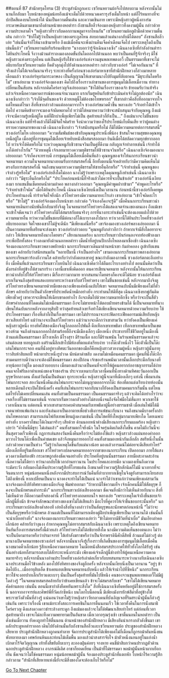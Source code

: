 ##ตอนที่ 87 สำนักทรุดโทรม (3)
ประตูสำนักถูกเคาะ เซวียนหยวนผ้อจึงไปสอบถาม หลังจากนั้นไม่นานก็กลับมา ใบหน้าของหนุ่มน้อยถึงแม้จะเต็มไปด้วยหนวดเครารุงรังเต็มใบหน้า แต่ก็ไร้หนทางที่จะปกปิดสีแดงบนใบหน้าได้ นั่นเป็นความตื่นเต้น และความเขินอาย เพราะมีหญิงสาวผู้หนึ่งกางร่มกระดาษเดินตามเขามาถึงด้านหน้าของหอตำรา
ถังซานสือลิ่วจ้องมองหญิงสาวที่งดงามผู้นั้น กล่าวด้วยความประหลาดใจ “หญิงสาวที่ราวกับดอกกานพลูมาจากไหนกัน”
เซวียนหยวนผ้อถูฝ่ามือด้วยความตื่นเต้น กล่าวว่า “ข้าก็ไม่รู้ว่าเป็นหญิงสาวของตระกูลไหน สอบถามแล้วแต่นางกลับมิได้ตอบ”
ถังซานสือลิ่วเอ่ย “เช่นนั้นเจ้าก็ให้นางเข้ามาหรือ ถึงแม้เมื่อคืนจะเพิ่งผ่านคืนเจ็ดค่ำเดือนเจ็ดไป เพราะเหตุใดถึงเป็นเช่นนี้แล้ว”
เซวียนหยวนผ้อรีบร้อนอธิบาย “นางบอกว่ารู้จักเฉินฉางเซิง”
เฉินฉางเซิงที่กำลังอ่านตำรา ได้ยินประโยคนี้ จึงวางม้วนตำราลงมองลอดขั้นบันไดออกไปด้านนอก พบว่าเป็นคนที่รู้จักจริงๆ มิใช่หญิงสาวแห่งตระกูลไหน แต่เป็นหญิงรับใช้ซวงเอ๋อร์แห่งจวนขุนพลเทพตงอวี้
เป็นธรรมดาที่เขาจะไม่อธิบายกับเซวียนหยวนผ้อ ยืดตัวลุกมุ่งไปยังด้านนอกหอตำรา กล่าวกับซวงเอ๋อร์ “ไม่เจอกันนาน”
ที่จริงแล้วไม่ได้เจอกันนานจริงๆ ระยะห่างที่ครั้งก่อนซวงเอ๋อร์มาหาเขาที่สำนักฝึกหลวงก็ล่วงมาหลายเดือนแล้ว
ซวงเอ๋อร์หุบร่มกระดาษลง เป็นสัญญาณให้เขาตามนางไปยังมุมที่ลับตาคน
“มีธุระอันใดหรือไม่” เขาเอ่ยถาม
ซวงเอ๋อร์จ้องมองเขา คิดไปถึงเรื่องราวเล่าขานของการชุมนุมไม้เลื้อยเมื่อวาน ท่าทางเปลี่ยนเป็นสับสน หลังจากคิดใคร่ครวญจึงเอ่ยออกมา “ข้าได้ยินเรื่องราวของเจ้า ข้ายอมรับว่าแท้จริงแล้วเจ้าเหนือความคาดการณ์ของคนจำนวนมาก แรกเริ่มฮูหยินกับข้าประเมินค่าเจ้าไม่ถูกต้องนัก”
เฉินฉางเซิงกล่าวว่า “เจ้าก็มีจุดยืนของเจ้า ด้วยเหตุนี้ไม่ต้องขอโทษหรอก”
ที่เขากล่าวคือสิ่งที่ออกมาจากใจ แต่ไหนแต่ไรมา สิ่งที่เขากล่าวล้วนแต่ออกมาจากใจ
ซวงเอ๋อร์ขมวดคิ้วขึ้น พลางเอ่ย “เจ้าอย่าได้เข้าใจผิดไป ความคิดข้าอาจจะมองเจ้าผิดพลาดไป ทว่ามิได้หมายความว่าข้าจะสนับสนุนเจ้ากับคุณหนู ถึงแม้เจ้าจะมีความรู้เหนือผู้ใด แต่ก็ฝึกบำเพ็ญเพียรไม่เป็น สุดท้ายแล้วก็ยังเป็น...”
ถึงแม้นางจะไม่ชื่นชอบเฉินฉางเซิง แต่ที่จริงแล้วก็มิได้มีจิตใจคิดร้าย จึงนำความว่าของไร้ประโยชน์เก็บคืนเสีย
ทว่าผู้คนต่างทราบความหมายของนางดี
เฉินฉางเซิงกล่าว “เจ้าสนับสนุนหรือไม่ ก็มิได้มีความหมายต่อการสมรสนี้”
ซวงเอ๋อร์โมโห เอ่ยออกมา “ความสัมพันธ์ของข้ากับคุณหนูประหนึ่งพี่น้อง ข้าสนใจความสุขของคุณหนูเหนือผู้ใด เมื่ออยู่ที่การชุมนุมไม้เลื้อยเจ้าหยิบหนังสือสมรสออกมา ยินดีเมื่อได้สลัดความทุกข์ยากออกไป ทว่าเจ้าได้คิดหรือไม่ ระหว่างคุณหนูกับชิวซานจวินเป็นคู่ที่ดีงาม กลับถูกเจ้าทำลายเช่นนี้ เจ้าทำได้ลงได้อย่างไรกัน”
“ด้วยเหตุนี้ เจ้าเลยมาทวงความยุติธรรมให้ชิวซานจวินหรือ”
เฉินฉางเซิงจ้องมองนางเอ่ยออกมา “เจ้าก็คงจะทราบดี การชุมนุมไม้เลื้อยเมื่อคืนที่แล้ว คุณหนูของเจ้าให้นกกระเรียนขาวนำจดหมายมา ความในจดหมายนางยอมรับการสมรสครั้งนี้ อีกทั้งตอนนี้เจ้าคล้ายกับว่ามีความคิดเห็นไม่ตรงกับการสมรสครั้งนี้ จนถึงขนาดมาทวงความยุติธรรมให้ชายอื่นอีกหรือ”
“เจ้าทำเช่นนี้ คุณหนูของเจ้าล่วงรู้หรือไม่”
ซวงเอ๋อร์เอ่ยสิ่งใดไม่ออก นางไม่รู้ว่าเพราะเหตุใดคุณหนูถึงทำเช่นนี้
เฉินฉางเซิงกล่าวว่า “มีธุระอื่นอีกหรือไม่”
“ประโยคก่อนหน้านี้ที่จริงแล้วไม่ควรที่จะเป็นข้าเอ่ย”
ซวงเอ๋อร์นิ่งเงียบลงมา ยกแขนขึ้นเช็ดหยดน้ำตามลำคอ พลางกล่าวออกมา “คุณหนูมีคำพูดฝากข้ามา”
“คำพูดอะไรหรือ”
“เจ้าอย่าเข้าใจผิด”
เมื่อได้ยินประโยคนี้ เฉินฉางเซิงเงียบนิ่งเป็นเวลานาน ก่อนหน้านี้ซวงเอ๋อร์ก็เคยพูดประโยคทำนองนี้ ทำร้ายจิตใจยิ่งนัก สวีโหย่วหรงมีความหมายอะไรเล่า
เขาเอ่ยถาม “เข้าใจผิดอะไรหรือ”
“ข้าไม่รู้” ซวงเอ๋อร์จ้องมองใบหน้าเขา กล่าวต่อ “เจ้าเองก็คงจะรู้ดี”
เมื่อคืนนกกระเรียนขาวนำจดหมายเดินทางนับพันลี้กลับมายังจิงตู ในจดหมายสวีโหย่วหรงได้แสดงเจตจำนงของตนเอง ถึงแม้เขาจะเข้าใจชัดเจนว่า สวีโหย่วหรงก็มิได้สมรสกับตนจริงๆ การที่นางกระทำเช่นนี้จะต้องแอบแฝงไปด้วยความหมายอื่น ทว่าความไม่ชื่นชอบที่มีต่อนางก็ได้เบาบางลงไปมาก
ทว่าเวลานี้ได้ยินประโยคที่ซวงเอ๋อร์อธิบายออกมา จิตใจของเขาก็ไม่สู้จะดีนัก
“มีเพียงแค่นี้หรือ”
เขาจ้องมองซวงเอ๋อร์พลางเอ่ยออกมา นี่เป็นความหมายที่เตรียมจะส่งแขก
ซวงเอ๋อร์กล่าวตอบ “คุณหนูยังกล่าวอีกว่า ถ้าหากเจ้ามีสิ่งใดอยากจะกล่าว ให้เขียนจดหมายถึงนางโดยตรง”
เสียงนกแผดร้อง นกกระเรียนขาวบินร่อนลงจากท้องฟ้าลงมา กระพือปีกทั้งสอง ร่วงลงมายังด้านนอกหอตำรา เม็ดน้ำที่อยู่บนปีกกลิ้งไหลลงมาเชื่องช้า
เฉินฉางเซิงจ้องมองนกกระเรียนขาวพลางพยักหน้า
นกกระเรียนขาวเดินมาด้านหน้าเขา ก้มลำคอลง ถูเข้ากับแขนของเขา คล้ายกับว่าสนิทสนมกัน
“หลายปีมานี้ เจ้าเป็นอย่างไร” เขามองนกกระเรียนขาวพลางเอ่ยถาม
นกกระเรียนขาวร้องกังวานใส คล้ายกับว่ากำลังตอบเขาอยู่
ขณะกำลังมองภาพนี้ ซวงเอ๋อร์ตกตะลึงอย่างยิ่ง
เมื่อคืนที่แล้วนกกระเรียนขาวโบยบินไป เฉินฉางเซิงคิดว่าได้ลืมอะไรบางอย่างไป ตอนนั้นคิดว่าเป็นมังกรดำที่อยู่ข้างใต้สวนรกร้าง เวลานี้เขาเพิ่งคิดออก ตนควรเขียนจดหมาย หลังจากนั้นให้นกกระเรียนขาวนำกลับไปให้สวีโหย่วหรง มีเรื่องราวมากมาย หากสนทนาโดยตรงก็คงจะดีไม่น้อย
ซวงเอ๋อร์ตั้งแต่แรกเริ่มจนถึงสุดท้ายแสดงบทบาทระหว่างเขากับสวีโหย่วหรง เขาไม่ชื่นชอบเช่นนี้
หลังจากมาถึงจิงตู สวีโหย่วหรงเขียนจดหมายด้วยมือของนางเพียงแค่หนึ่งฉบับให้เขา จดหมายฉบับนั้นมีเพียงแค่ไม่กี่ตัวอักษร คล้ายกับว่าเป็นตัวอักษรที่ประหยัดน้ำหมึกอย่างยิ่ง
กระทำตนให้ดีที่สุด
เฉินฉางเซิงยกพู่กันคิดเพียงชั่วครู่ เขาควรจะเขียนให้เฉียบขาดอย่างไร ถึงจะเต็มไปด้วยความหมายลึกซึ้ง หรือว่าจะเป็นสี่ตัวอักษรคำกลอนที่โดดเด่นไม่เหมือนธรรมดา ถึงจะไม่ขายหน้าโต้ตอบฝ่ายตรงข้ามได้
นี่เป็นจดหมายที่นางเขียนให้ฉบับแรกหลังจากอายุสิบปี
ทว่าสุดท้ายแล้วเขาจึงทำได้เพียงเขียนจดหมายด้วยความเรียบง่าย ใช้ประโยคธรรมดา เรื่องที่เล่าก็เป็นเรื่องธรรมดา
เขาไม่ปรารถนาจะกระฟัดกระเฟียดอารมณ์เสียกับหญิงสาวเสียเท่าไหร่
แม้ว่านางจะเป็นสวีโหย่วหรง แม้ว่านางจะเด็กกว่าเขาสามวัน ทว่ายังคงเป็นเพียงแค่หญิงสาวผู้หนึ่ง
ทางทิศใต้ของเมืองจิงตูไกลออกไปพันลี้ คือเทือกเขาเทพธิดา
เทือกเขาเทพธิดาเป็นเขตหวงห้าม จนถึงด้านนอกออกไปสามร้อยลี้ถึงจะมีเมืองเล็กๆ เมืองหนึ่ง ประชากรที่ใช้ชีวิตอยู่ในเมืองนี้ล้วนแต่เป็นคนธรรมดา มีโรงเหล็ก มีโรงสุรา มีร้านเนื้อ และก็มีร้านพนัน ในร้านพนันธรรมดาแล้วจะเล่นต่อเลข ทอยลูกเต๋า แต่ร้านนี้ลึกเข้าไปมีห้องที่ตกแต่งเรียบง่าย วางโต๊ะตัวหนึ่งไว้
โต๊ะตัวนี้เป็นโต๊ะเล่นไพ่นกกระจอก
คนที่นั่งอยู่ทางทิศตะวันออกของมือก็คือหญิงสาวสวยงามผู้หนึ่ง
หญิงสาวผู้นั้นอายุราวสิบห้าสิบหกปี หน้าตาประหนึ่งรูปวาด นัยน์ตาดำขลับ งดงามไม่เหมือนคนธรรมดา
ผู้คนที่นั่งโต๊ะอีกสามคนทราบดีว่านางจะต้องมิใช่คนธรรมดา
สองปีก่อน เจ้าของร้านพนันเวลานั้นเลือกประมือกับนางที่อายุน้อยกว่าผู้ใด มองแล้วบอบบาง เมื่อมองแล้วนางเป็นคนที่จะทำให้ผู้คนอยากก่ออาชญากรรมได้ง่าย คนแจกไพ่รับเอาตำแหน่งของเจ้าของร้าน ประจวบเหมาะกับเวลานี้คนที่นั่งทางด้านทิศตะวันออกเป็นบุรุษวัยกลางคน
ตั้งแต่วันนั้นเป็นต้นมา ทุกระยะหนึ่ง หญิงสาวผู้นี้จะมาที่เมืองเล็กๆ แห่งนี้ เพื่อมาเล่นไพ่นกกระจอก สองวันหนึ่งคืนเล่นไพ่นกกระจอกไม่อนุญาตออกจากโต๊ะ
ห้องที่ตกแต่งเรียบง่ายห้องนั้น หลายเดือนถึงจะเปิดใช้หนึ่งครั้ง คนที่เล่นไพ่นกกระจอกกับนางก็ยังคงเป็นสามคนแรกเริ่มนั้น แต่ไหนแต่ไรยังไม่เคยเปลี่ยนคนเล่น คนทั้งสามเป็นคนธรรมดา เป็นคนธรรมดาจริงๆ แล้วจะคิดได้อย่างไรว่าจะเจอเรื่องที่ไม่ธรรมดาเช่นนี้
จากแรกเริ่มหวาดกลัวอย่างไม่สงบนิ่งจนถึงจัดไพ่มือไม่สั่นเทา พวกเขาใช้เวลาเนิ่นนาน แต่ตอนนี้ พวกเขาสามารถคบค้าสมาคมกับเทพธิดาผู้นี้อย่างธรรมชาติ เมื่อเล่นไพ่มิได้มีเจตนาพ่ายแพ้แก่นาง และยังเล่นเอาเป็นเอาตายเพื่อช่วงชิงการแพ้ชนะกับนาง จนถึงขนาดมีบางครั้งกล้าบ่นโทษออกมา
สามารถเล่นไพ่กับเทพเซียนผู้งดงามเช่นนี้ เป็นโชคที่ยิ่งใหญ่มากมายเพียงใด
โดยเฉพาะอย่างยิ่ง บางคราก็ชนะได้เงินมาจริงๆ เสียด้วย
ด้านนอกหน้าต่างมีเสียงนกกระเรียนแผดร้อง หญิงสาวเอ่ยว่า “ค่ำคืนนี้มีธุระ ไม่เล่นแล้ว”
คนทั้งสามตกใจยิ่งนัก ในใจครุ่นคิดเกิดสิ่งใดขึ้น คาดไม่ถึงวันนี้จะสิ้นสุดรวดเร็วเพียงนี้ กฎการเล่นสองวันหนึ่งคืนหรือว่าจะไม่ต้องใช้แล้ว
หญิงสาวล้วงแผ่นทองคำออกมาวางไว้บนโต๊ะเพื่อเป็นค่าชดเชย แล้วจึงหมุนกายออกไป
คนทั้งสามมองหน้ากันเลิ่กลั่ก สตรีหนึ่งในนั้นกล่าวด้วยความเป็นห่วง “ไม่รู้ว่าเกิดเหตุใดขึ้นกับแม่นางน้อย มองแล้วอารมณ์ไม่ค่อยจะดีเสียเท่าไหร่”
เมืองเล็กที่อยู่ริมเทือกเขา สวีโหย่วหรงปลดจดหมายออกจากขาของนกกระเรียน เปิดออกมา
ภายใต้แสงดวงดาวเต็มท้องฟ้า กระดาษถูกส่องชัดเจนอย่างยิ่ง ประโยคที่อยู่บนนั้นธรรมดา ลายมือสะอาดสะอ้าน เนื้อความไม่ได้ยาว ทว่านางกลับใช้เวลาอ่านยาวนาน
ในประโยคและลายมือ นางมองเห็นถึงความระมัดระวัง กลับมองไม่เห็นประความรู้สึกที่โกรธแค้น ถึงขนาดที่ว่าความรู้สึกสักนิดก็ไม่มี
นางยากที่จะจินตนาการ หนุ่มน้อยคนหนึ่งหลังจากมีประสบการณ์วันคืนที่ลำบากยากเข็ญในจิงตูยังสามารถเงียบสงบได้ถึงเพียงนี้
หากเปลี่ยนเป็นนาง นางคงจะทำไม่ได้เป็นแน่
นางจำได้ว่าเขาแก่กว่าตนเพียงแค่สามวัน
นางจ้องมองไปยังทิศทางของเมืองจิงตู พึมพำออกมา “ถ้าหากมิใช่ความเท็จ เจ้าเด็กคนนี้มิใช่สัตบุรุษ ก็คงจะเป็นนักพรตเต๋ากระมัง”
นกกระเรียนขาวเปล่งเสียงออกมา ชัดเจนยิ่งนักว่าไม่เห็นด้วยกับนาง สิ่งที่ไม่เห็นด้วย ก็คือความเท็จสองคำนี้
สวีโหย่วหรงถอดทอนใจ พลางเอ่ย “เพราะเหตุใดเจ้าถึงชื่นชอบเจ้าเด็กผู้นี้ยิ่งนัก ข้าจดจำลักษณะท่าทางของเขาไม่ได้เสียแล้ว มีอะไรที่คู่ควรให้เจ้าชื่นชอบกระนั้นหรือ”
นกกระเรียนขาวเปล่งเสียงต่ำสองที เอ่ยถึงสิ่งที่นางกล่าวว่าเป็นสัตบุรุษและนักพรตก่อนหน้านี้
“ไม่ว่าจะเป็นสัตบุรุษหรือว่านักพรต ล้วนแต่เป็นคนที่ไม่สามารถเคียงคู่ฝึกบำเพ็ญเพียรเป็นเวลานานได้ เช่นนั้นก็จะน่าเบื่ออย่างยิ่ง”
นางจ้องมองนกกระเรียนขาวพลางเอ่ยว่า “ข้าไม่อยากมีชีวิตที่น่าเบื่อ”
มันเอียงลำคอเล็กน้อย คล้ายกับว่างุนงง ถ้าหากคุณหนูไม่อยากสมรสกับเฉินฉางเซิง เพราะเหตุใดถึงเขียนจดหมาย ยืนยันเรื่องการสมรสครั้งนี้ด้วยเล่า
สวีโหย่วหรงไม่ได้อธิบายสิ่งใด นางมีความคิดเห็นของตนเอง ไม่ว่าจะเป็นบิดามารดาหรือว่าปรมาจารย์ ใต้เท้าสังฆราชหรือว่าเป็นจักรพรรดินีศักดิ์สิทธิ์ ล้วนแต่ไม่ล่วงรู้
ต่อมานางเปิดจดหมายของซวงเอ๋อร์ หลังจากนั้นนางจึงรู้เรื่องราวที่เกิดขึ้นของการชุมนุมไม้เลื้อยเมื่อคืน
นางขมวดคิ้วเล็กน้อย รู้สึกเหนือความคาดหมาย
ในเมื่อหนังสือสมรสประกาศให้ทั่วทั้งโลกได้รับรู้ เช่นนั้นอย่างน้อยก็สามารถสงบได้สักระยะหนึ่งกระมัง
เพียงแค่เจ้าเด็กผู้นี้ช่างทำให้ผู้คนเหนือความคาดหมายจริงๆ
หลังจากนั้นนางอ่านประโยคที่ซวงเอ๋อร์เล่าต่อเกี่ยวกับบทสนทนาระหว่างนางกับเฉินฉางเซิง
นางประสานมือไว้ข้างหลัง มองไปยังทิศทางของจิงตูอีกครั้ง หลังจากนั้นเงียบนิ่งเป็นเวลานาน
“อยู่ๆ ข้าคิดไปถึง...เมื่ออายุสิบเอ็ด ข้าเคยแอบเขียนจดหมายฉบับหนึ่ง แล้วให้เจ้านำไปที่ซีหนิง”
นกกระเรียนขาวใช้จะงอยปากเล็กเรียวแตะเบาๆ นั่นเป็นครั้งสุดท้ายที่มันไปซีหนิง คนของจวนขุนพลเทพตงอวี้ไม่มีผู้ใดล่วงรู้
“ในจดหมายสมรสคล้ายกับว่าข้าเคยเขียนแล้ว ข้าจะไม่สมรสกับเขา”
“เขาไม่ได้เขียนจดหมายคัดค้านตอบ เช่นนั้น ตอนนี้เขากำลังยืดหยันเพราะสิ่งใด”
สิ่งที่เฉินฉางเซิงยืดหยัดอยู่มิใช่การสมรสครั้งนี้ นอกจากอาจารย์และศิษย์พี่ที่วัดเก่าซีหนิง บนโลกใบนี้ตอนนี้ มีเพียงมังกรยักษ์สีดำที่อยู่ข้างใต้พระราชวังตัวนั้นที่ล่วงรู้ แน่นอนว่าเขาไม่รู้ว่าหญิงสาววัยกลางคนที่บังเอิญเจอที่ริมสระน้ำผู้นั้นก็ล่วงรู้เช่นกัน
เพราะว่าเรื่องนี้ เขาแม้กระทั่งสละการเคยชินในการตื่นนอนเร็ว ใช้เวลาทั้งคืนในการนั่งสมาธิใคร่ครวญ ดึงแสงดวงดาวชำระล้างกระดูก ถึงแม้มองแล้วจะไม่ได้พัฒนาเสียเท่าไหร่ แต่ก่อนที่เวลาสุดท้ายมาถึง เขาจะไม่ละทิ้งความพยายามเป็นอันขาด
เมื่อเวลาอรุณรุ่งเช้า เขาตื่นนอนในหอตำรา
เป็นดังเช่นเมื่อวาน ยังคงถูกทำให้ตื่นนอน
ด้านหน้าของสำนักฝึกหลวง มีเสียงอันน่าเกรงกลัวดังขึ้นมา
เขาผลักประตูหอตำราออก เดินไปยังด้านนั้นกับถังซานสือลิ่วและเซวียนหยวนผ้อ
ประตูของสำนักฝึกหลวงเสียหาย
ประตูสำนักฝึกหลวงถูกคนทำลาย
จัดการประตูสำนักได้เพียงแค่ไม่กี่เดือนก็ถูกรถม้าคันหนึ่งชนพังทลายลงมา
เศษก้อนหินและท่อนไม้เต็มพื้น มองแล้วน่าสงสารจับใจ
ม้าตัวหนึ่งนอนอยู่ในแอ่งน้ำ เบิกตาไร้จิตวิญญาณ เท้าทั้งสี่ขยับถีบเบาๆ
ละอองฝุ่นค่อยๆ จางหาย
คนขี่ม้าสิบกว่าคนปรากฏตัวด้านนอกประตูสำนักฝึกหลวง
อาภรณ์ดีเลิศ อาชาก็ยอดเยี่ยม
เป็นม้าที่ไม่ธรรมดา
พลม้าผู้นั้นหน้าผากเยือกเย็น ชัดเจนว่าไม่ใช่คนธรรมดา
หนุ่มน้อยพลม้าผู้นั้น จ้องมองประตูสำนักที่แตกหัก ใบหน้าไร้ความรู้สึกกล่าวถาม “สำนักที่เสียหายแห่งนี้ยังจะมีสิ่งของใดจะต้องเก็บไว้หรือไม่”


[Go To Next Chapter]( ./89.md)